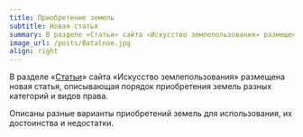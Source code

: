 ```yaml
---
title: Приобретение земель 
subtitle: Новая статья
summary: В разделе «Статьи» сайта «Искусство землепользования» размещена новая статья, описывающая порядок приобретения земель разных категорий и видов права. Описаны разные варианты приобретений земель для использования, их достоинства и недостатки.
image_url: /posts/Batalnoe.jpg      
align: right  
---
```


В разделе «[Статьи](https://kadinfo.ru/articles/2024-07-11-sostav/)» сайта «Искусство землепользования» размещена новая статья, описывающая порядок приобретения земель разных категорий и видов права. 

Описаны разные варианты приобретений земель для использования, их достоинства и недостатки.
